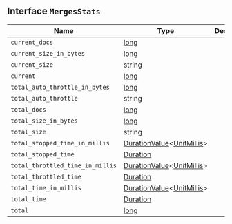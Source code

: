 ## Interface `MergesStats`

| Name | Type | Description |
| - | - | - |
| `current_docs` | [long](./long.md) | &nbsp; |
| `current_size_in_bytes` | [long](./long.md) | &nbsp; |
| `current_size` | string | &nbsp; |
| `current` | [long](./long.md) | &nbsp; |
| `total_auto_throttle_in_bytes` | [long](./long.md) | &nbsp; |
| `total_auto_throttle` | string | &nbsp; |
| `total_docs` | [long](./long.md) | &nbsp; |
| `total_size_in_bytes` | [long](./long.md) | &nbsp; |
| `total_size` | string | &nbsp; |
| `total_stopped_time_in_millis` | [DurationValue](./DurationValue.md)<[UnitMillis](./UnitMillis.md)> | &nbsp; |
| `total_stopped_time` | [Duration](./Duration.md) | &nbsp; |
| `total_throttled_time_in_millis` | [DurationValue](./DurationValue.md)<[UnitMillis](./UnitMillis.md)> | &nbsp; |
| `total_throttled_time` | [Duration](./Duration.md) | &nbsp; |
| `total_time_in_millis` | [DurationValue](./DurationValue.md)<[UnitMillis](./UnitMillis.md)> | &nbsp; |
| `total_time` | [Duration](./Duration.md) | &nbsp; |
| `total` | [long](./long.md) | &nbsp; |
